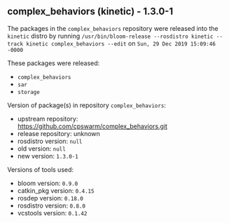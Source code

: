 ## complex_behaviors (kinetic) - 1.3.0-1

The packages in the `complex_behaviors` repository were released into the `kinetic` distro by running `/usr/bin/bloom-release --rosdistro kinetic --track kinetic complex_behaviors --edit` on `Sun, 29 Dec 2019 15:09:46 -0000`

These packages were released:
- `complex_behaviors`
- `sar`
- `storage`

Version of package(s) in repository `complex_behaviors`:

- upstream repository: https://github.com/cpswarm/complex_behaviors.git
- release repository: unknown
- rosdistro version: `null`
- old version: `null`
- new version: `1.3.0-1`

Versions of tools used:

- bloom version: `0.9.0`
- catkin_pkg version: `0.4.15`
- rosdep version: `0.18.0`
- rosdistro version: `0.8.0`
- vcstools version: `0.1.42`


